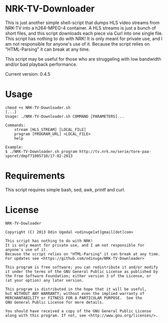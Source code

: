 NRK-TV-Downloader
======================
This is just another simple shell-script that dumps HLS video streams from NRK-TV into a h264-MPEG-4 container.
A HLS streams is just a bunch of short files, and this script downloads each piece via Curl into one single file. 
This script has nothing to do with NRK!
It is only meant for private use, and I am not responsible for anyone's use of it. 
Because the script relies on "HTML-Parsing" it can break at any time.


This script may be useful for those who are struggeling with low bandwidth and/or bad playback performance.

Current version: 0.4.5 

Usage
======================
    chmod +x NRK-TV-Downloader.sh
    [...]
    Usage: ./NRK-TV-Downloader.sh COMMAND [PARAMETERS]...

    Commands:
        stream [HLS_STREAM] [LOCAL_FILE]
        program [PROGRAM_URL] <LOCAL_FILE>
        help 

    Example: 
    $ ./NRK-TV-Downloader.sh program http://tv.nrk.no/serie/tore-paa-sporet/dmpf71005710/17-02-2013 
	

Requirements
======================
This script requires simple bash, sed, awk, printf and curl.

License
======================
    NRK-TV-Dowloader

    Copyright (C) 2013 Odin Ugedal <odinuge[at]gmail[dot]com>

    This script has nothing to do with NRK!
    It is only meant for private use, and I am not responsible for anyone's use of it. 
    Because the script relies on "HTML-Parsing" it can break at any time.
    For updates see <https://github.com/odinuge/NRK-TV-Downloader>
	
    This program is free software; you can redistribute it and/or modify
    it under the terms of the GNU General Public License as published by
    the Free Software Foundation; either version 3 of the License, or
    (at your option) any later version.

    This program is distributed in the hope that it will be useful,
    but WITHOUT ANY WARRANTY; without even the implied warranty of
    MERCHANTABILITY or FITNESS FOR A PARTICULAR PURPOSE.  See the
    GNU General Public License for more details.

    You should have received a copy of the GNU General Public License
    along with this program. If not, see <http://www.gnu.org/licenses/>.
		
